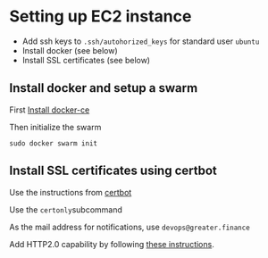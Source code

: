 # Setting up EC2 instance

* Add ssh keys to `.ssh/autohorized_keys` for standard user `ubuntu`
* Install docker \(see below\)
* Install SSL certificates \(see below\)

## Install docker and setup a swarm

First [Install docker-ce](https://docs.docker.com/install/linux/docker-ce/ubuntu/#install-docker-ce)

Then initialize the swarm

```
sudo docker swarm init
```

## Install SSL certificates using certbot

Use the instructions from [certbot](https://certbot.eff.org/#ubuntuxenial-nginx)

Use the `certonly`subcommand

As the mail address for notifications, use `devops@greater.finance`

Add HTTP2.0 capability by following [these instructions](https://www.bjornjohansen.no/enable-http2-on-nginx).



